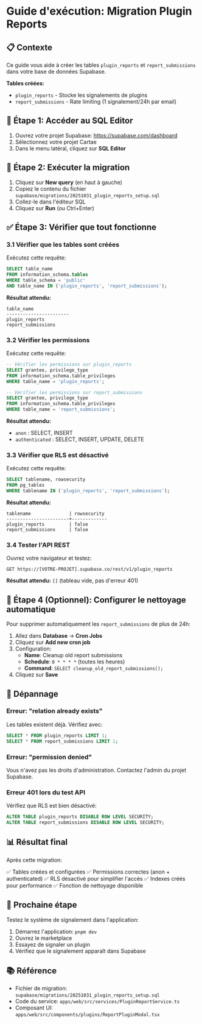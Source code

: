 # Guide d'exécution: Migration Plugin Reports

## 📋 Contexte

Ce guide vous aide à créer les tables `plugin_reports` et `report_submissions` dans votre base de données Supabase.

**Tables créées:**

- `plugin_reports` - Stocke les signalements de plugins
- `report_submissions` - Rate limiting (1 signalement/24h par email)

## 🚀 Étape 1: Accéder au SQL Editor

1. Ouvrez votre projet Supabase: https://supabase.com/dashboard
2. Sélectionnez votre projet Cartae
3. Dans le menu latéral, cliquez sur **SQL Editor**

## 📝 Étape 2: Exécuter la migration

1. Cliquez sur **New query** (en haut à gauche)
2. Copiez le contenu du fichier `supabase/migrations/20251031_plugin_reports_setup.sql`
3. Collez-le dans l'éditeur SQL
4. Cliquez sur **Run** (ou Ctrl+Enter)

## ✅ Étape 3: Vérifier que tout fonctionne

### 3.1 Vérifier que les tables sont créées

Exécutez cette requête:

```sql
SELECT table_name
FROM information_schema.tables
WHERE table_schema = 'public'
AND table_name IN ('plugin_reports', 'report_submissions');
```

**Résultat attendu:**

```
table_name
-----------------------
plugin_reports
report_submissions
```

### 3.2 Vérifier les permissions

Exécutez cette requête:

```sql
-- Vérifier les permissions sur plugin_reports
SELECT grantee, privilege_type
FROM information_schema.table_privileges
WHERE table_name = 'plugin_reports';

-- Vérifier les permissions sur report_submissions
SELECT grantee, privilege_type
FROM information_schema.table_privileges
WHERE table_name = 'report_submissions';
```

**Résultat attendu:**

- `anon` : SELECT, INSERT
- `authenticated` : SELECT, INSERT, UPDATE, DELETE

### 3.3 Vérifier que RLS est désactivé

Exécutez cette requête:

```sql
SELECT tablename, rowsecurity
FROM pg_tables
WHERE tablename IN ('plugin_reports', 'report_submissions');
```

**Résultat attendu:**

```
tablename              | rowsecurity
-----------------------+-------------
plugin_reports         | false
report_submissions     | false
```

### 3.4 Tester l'API REST

Ouvrez votre navigateur et testez:

```
GET https://[VOTRE-PROJET].supabase.co/rest/v1/plugin_reports
```

**Résultat attendu:** `[]` (tableau vide, pas d'erreur 401)

## 🧹 Étape 4 (Optionnel): Configurer le nettoyage automatique

Pour supprimer automatiquement les `report_submissions` de plus de 24h:

1. Allez dans **Database** → **Cron Jobs**
2. Cliquez sur **Add new cron job**
3. Configuration:
   - **Name**: Cleanup old report submissions
   - **Schedule**: `0 * * * *` (toutes les heures)
   - **Command**: `SELECT cleanup_old_report_submissions();`
4. Cliquez sur **Save**

## 🐛 Dépannage

### Erreur: "relation already exists"

Les tables existent déjà. Vérifiez avec:

```sql
SELECT * FROM plugin_reports LIMIT 1;
SELECT * FROM report_submissions LIMIT 1;
```

### Erreur: "permission denied"

Vous n'avez pas les droits d'administration. Contactez l'admin du projet Supabase.

### Erreur 401 lors du test API

Vérifiez que RLS est bien désactivé:

```sql
ALTER TABLE plugin_reports DISABLE ROW LEVEL SECURITY;
ALTER TABLE report_submissions DISABLE ROW LEVEL SECURITY;
```

## 📊 Résultat final

Après cette migration:

✅ Tables créées et configurées
✅ Permissions correctes (anon + authenticated)
✅ RLS désactivé pour simplifier l'accès
✅ Indexes créés pour performance
✅ Fonction de nettoyage disponible

## 🔄 Prochaine étape

Testez le système de signalement dans l'application:

1. Démarrez l'application: `pnpm dev`
2. Ouvrez le marketplace
3. Essayez de signaler un plugin
4. Vérifiez que le signalement apparaît dans Supabase

## 📚 Référence

- Fichier de migration: `supabase/migrations/20251031_plugin_reports_setup.sql`
- Code du service: `apps/web/src/services/PluginReportService.ts`
- Composant UI: `apps/web/src/components/plugins/ReportPluginModal.tsx`
